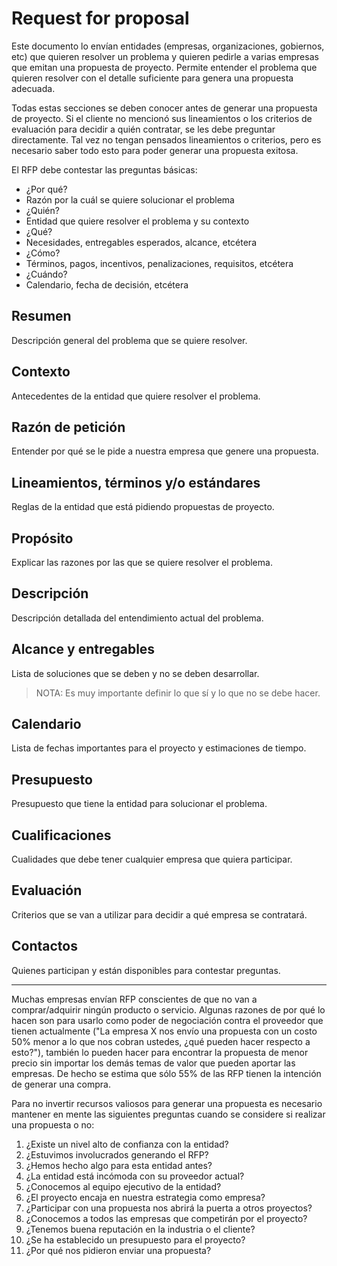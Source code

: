 # Request for proposal

Este documento lo envían entidades (empresas, organizaciones, gobiernos,
etc) que quieren resolver un problema y quieren pedirle a varias empresas
que emitan una propuesta de proyecto. Permite entender el problema que
quieren resolver con el detalle suficiente para genera una propuesta
adecuada.

Todas estas secciones se deben conocer antes de generar una propuesta de
proyecto. Si el cliente no mencionó sus lineamientos o los criterios de
evaluación para decidir a quién contratar, se les debe preguntar
directamente. Tal vez no tengan pensados lineamientos o criterios, pero es
necesario saber todo esto para poder generar una propuesta exitosa.

El RFP debe contestar las preguntas básicas:

- ¿Por qué?
- Razón por la cuál se quiere solucionar el problema
- ¿Quién?
- Entidad que quiere resolver el problema y su contexto
- ¿Qué?
- Necesidades, entregables esperados, alcance, etcétera
- ¿Cómo?
- Términos, pagos, incentivos, penalizaciones, requisitos, etcétera
- ¿Cuándo?
- Calendario, fecha de decisión, etcétera

## Resumen

Descripción general del problema que se quiere resolver.

## Contexto

Antecedentes de la entidad que quiere resolver el problema.

## Razón de petición

Entender por qué se le pide a nuestra empresa que genere una propuesta.

## Lineamientos, términos y/o estándares

Reglas de la entidad que está pidiendo propuestas de proyecto.

## Propósito

Explicar las razones por las que se quiere resolver el problema.

## Descripción

Descripción detallada del entendimiento actual del problema.

## Alcance y entregables

Lista de soluciones que se deben y no se deben desarrollar.

> NOTA: Es muy importante definir lo que sí y lo que no se debe hacer.

## Calendario

Lista de fechas importantes para el proyecto y estimaciones de tiempo.

## Presupuesto

Presupuesto que tiene la entidad para solucionar el problema.

## Cualificaciones

Cualidades que debe tener cualquier empresa que quiera participar.

## Evaluación

Criterios que se van a utilizar para decidir a qué empresa se contratará.

## Contactos

Quienes participan y están disponibles para contestar preguntas.

---

Muchas empresas envían RFP conscientes de que no van a comprar/adquirir
ningún producto o servicio. Algunas razones de por qué lo hacen son para
usarlo como poder de negociación contra el proveedor que tienen actualmente
("La empresa X nos envío una propuesta con un costo 50% menor a lo que nos
cobran ustedes, ¿qué pueden hacer respecto a esto?"), también lo pueden
hacer para encontrar la propuesta de menor precio sin importar los demás
temas de valor que pueden aportar las empresas. De hecho se estima que sólo
55% de las RFP tienen la intención de generar una compra.

Para no invertir recursos valiosos para generar una propuesta es necesario
mantener en mente las siguientes preguntas cuando se considere si realizar
una propuesta o no:

1. ¿Existe un nivel alto de confianza con la entidad?
2. ¿Estuvimos involucrados generando el RFP?
3. ¿Hemos hecho algo para esta entidad antes?
4. ¿La entidad está incómoda con su proveedor actual?
5. ¿Conocemos al equipo ejecutivo de la entidad?
6. ¿El proyecto encaja en nuestra estrategia como empresa?
7. ¿Participar con una propuesta nos abrirá la puerta a otros proyectos?
8. ¿Conocemos a todos las empresas que competirán por el proyecto?
9. ¿Tenemos buena reputación en la industria o el cliente?
10. ¿Se ha establecido un presupuesto para el proyecto?
11. ¿Por qué nos pidieron enviar una propuesta?
